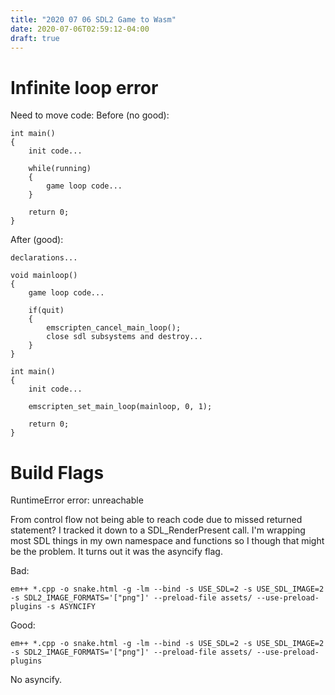 ```yaml
---
title: "2020 07 06 SDL2 Game to Wasm"
date: 2020-07-06T02:59:12-04:00
draft: true
---
```


# Infinite loop error

Need to move code:
Before (no good):
```
int main()
{
	init code...

	while(running)
	{
		game loop code...
	}

	return 0;
}
```

After (good):
```
declarations...

void mainloop()
{
	game loop code...

	if(quit)
	{
		emscripten_cancel_main_loop();
		close sdl subsystems and destroy...
	}
}

int main()
{
	init code...

	emscripten_set_main_loop(mainloop, 0, 1);

	return 0;
}
```

# Build Flags

RuntimeError error: unreachable

From control flow not being able to reach code due to missed returned statement? I tracked it down to a SDL_RenderPresent call. I'm wrapping most SDL things in my own namespace and functions so I though that might be the problem. It turns out it was the asyncify flag.

Bad:
```
em++ *.cpp -o snake.html -g -lm --bind -s USE_SDL=2 -s USE_SDL_IMAGE=2 -s SDL2_IMAGE_FORMATS='["png"]' --preload-file assets/ --use-preload-plugins -s ASYNCIFY
```

Good:
```
em++ *.cpp -o snake.html -g -lm --bind -s USE_SDL=2 -s USE_SDL_IMAGE=2 -s SDL2_IMAGE_FORMATS='["png"]' --preload-file assets/ --use-preload-plugins
```
No asyncify.
